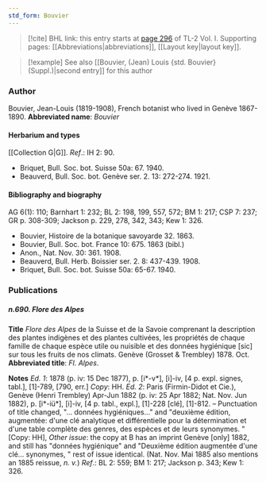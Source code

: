 ```yaml
---
std_form: Bouvier
---
```


> [!cite] BHL link: this entry starts at [page 296](https://www.biodiversitylibrary.org/page/33120427) of TL-2 Vol. I.
> Supporting pages: [[Abbreviations|abbreviations]], [[Layout key|layout key]].

> [!example] See also [[Bouvier, (Jean) Louis {std. Bouvier} (Suppl.)|second entry]] for this author

### Author

Bouvier, Jean-Louis (1819-1908), French botanist who lived in Genève 1867-1890. 
**Abbreviated name**: *Bouvier*

#### Herbarium and types

[[Collection G|G]].
*Ref*.: IH 2: 90.
- Briquet, Bull. Soc. bot. Suisse 50a: 67. 1940.
- Beauverd, Bull. Soc. bot. Genève ser. 2. 13: 272-274. 1921.

#### Bibliography and biography

AG 6(1): 110; Barnhart 1: 232; BL 2: 198, 199, 557, 572; BM 1: 217; CSP 7: 237; GR p. 308-309; Jackson p. 229, 278, 342, 343; Kew 1: 326.
- Bouvier, Histoire de la botanique savoyarde 32. 1863.
- Bouvier, Bull. Soc. bot. France 10: 675. 1863 (bibl.)
- Anon., Nat. Nov. 30: 361. 1908.
- Beauverd, Bull. Herb. Boissier ser. 2. 8: 437-439. 1908.
- Briquet, Bull. Soc. bot. Suisse 50a: 65-67. 1940.

### Publications

##### n.690. Flore des Alpes

**Title**
*Flore des Alpes* de la Suisse et de la Savoie comprenant la description des plantes indigènes et des plantes cultivées, les propriétés de chaque famille de chaque espèce utile ou nuisible et des données hygiénique \[sic\] sur tous les fruits de nos climats. Genève (Grosset & Trembley) 1878. Oct.
**Abbreviated title**: *Fl. Alpes*.

**Notes**
*Ed. 1*: 1878 (p. iv: 15 Dec 1877), p. \[i\*-v\*\], \[i\]-iv, \[4 p. expl. signes, tabl.\], \[1\]-789, \[790, err.\] *Copy*: HH.
*Ed. 2*: Paris (Firmin-Didot et Cie.), Genève (Henri Trembley) Apr-Jun 1882 (p. iv: 25 Apr 1882; Nat. Nov. Jun 1882), p. \[i\*-iü\*\], \[i\]-iv, \[4 p. tabl., expl.\], \[1\]-228 \[clé\], \[1\]-812. – Punctuation of title changed, "... données hygiéniques..." and "deuxième édition, augmentée: d'une clé analytique et différentielle pour la détermination et d'une table complète des genres, des espèces et de leurs synonymes. " \[Copy: HH\], *Other issue*: the copy at B has an imprint Genève \[only\] 1882, and still has "données hygiénique" and "Deuxième édition augmentée d'une clé... synonymes, " rest of issue identical. (Nat. Nov. Mai 1885 also mentions an 1885 reissue, *n. v.*)
*Ref*.: BL 2: 559; BM 1: 217; Jackson p. 343; Kew 1: 326.

